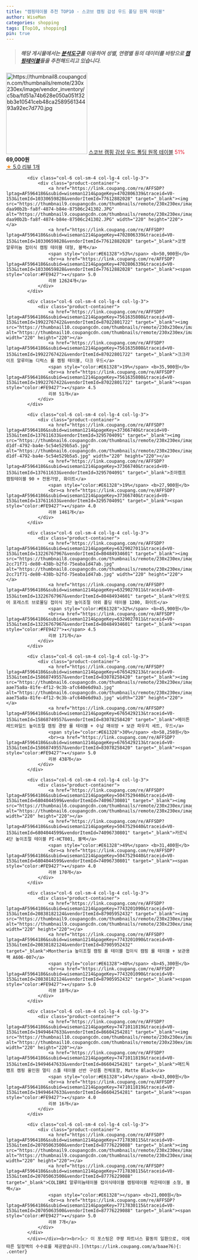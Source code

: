 ```yaml
---
title: "캠핑테이블 추천 TOP10 - 스코브 캠핑 감성 우드 폴딩 원목 테이블"
author: WiseMan
categories: shopping
tags: [Top10, shopping]
pin: true
---
```


> ##### 해당 게시물에서는 [**분석도구**](https://itemscout.io/)를 이용하여 **성별**, **연령별** 등의 데이터를 바탕으로 [**캠핑테이블**](https://link.coupang.com/a/baae76)들을 추천해드리고 있습니다.
<div class="container"><div class="row">
            <div class="col-6 col-sm-4 col-lg-4 col-lg-3">
                <div class="product-container">
                    <a href="https://link.coupang.com/re/AFFSDP?lptag=AF5964186&subid=wiseman1214&pageKey=7658244536&traceid=V0-153&itemId=20395142394&vendorItemId=87645582168" target="_blank"><img src="https://thumbnail8.coupangcdn.com/thumbnails/remote/230x230ex/image/vendor_inventory/c5ba/fd51a74b628e050a051f32bb3e10541ceb48ca258956134493a92ec7d770.jpg" alt="https://thumbnail8.coupangcdn.com/thumbnails/remote/230x230ex/image/vendor_inventory/c5ba/fd51a74b628e050a051f32bb3e10541ceb48ca258956134493a92ec7d770.jpg" width="220" height="220"></a>
                    <a href="https://link.coupang.com/re/AFFSDP?lptag=AF5964186&subid=wiseman1214&pageKey=7658244536&traceid=V0-153&itemId=20395142394&vendorItemId=87645582168" target="_blank">스코브 캠핑 감성 우드 폴딩 원목 테이블</a>
                    <span style="color:#E61328">51%</span> <b>69,000원</b>
                    <br><a href="https://link.coupang.com/re/AFFSDP?lptag=AF5964186&subid=wiseman1214&pageKey=7658244536&traceid=V0-153&itemId=20395142394&vendorItemId=87645582168" target="_blank"><span style="color:#FE9427">★</span> 5.0
                    리뷰 1개</a>
                </div>
            </div>
            
            <div class="col-6 col-sm-4 col-lg-4 col-lg-3">
                <div class="product-container">
                    <a href="https://link.coupang.com/re/AFFSDP?lptag=AF5964186&subid=wiseman1214&pageKey=4702806339&traceid=V0-153&itemId=10330659828&vendorItemId=77612882028" target="_blank"><img src="https://thumbnail9.coupangcdn.com/thumbnails/remote/230x230ex/image/retail/images/19686204812924-daa90b2b-fa8f-4874-b84e-87506c241302.JPG" alt="https://thumbnail9.coupangcdn.com/thumbnails/remote/230x230ex/image/retail/images/19686204812924-daa90b2b-fa8f-4874-b84e-87506c241302.JPG" width="220" height="220"></a>
                    <a href="https://link.coupang.com/re/AFFSDP?lptag=AF5964186&subid=wiseman1214&pageKey=4702806339&traceid=V0-153&itemId=10330659828&vendorItemId=77612882028" target="_blank">코멧 알루미늄 접이식 캠핑 테이블 대형, 블랙</a>
                    <span style="color:#E61328">53%</span> <b>50,900원</b>
                    <br><a href="https://link.coupang.com/re/AFFSDP?lptag=AF5964186&subid=wiseman1214&pageKey=4702806339&traceid=V0-153&itemId=10330659828&vendorItemId=77612882028" target="_blank"><span style="color:#FE9427">★</span> 5.0
                    리뷰 12624개</a>
                </div>
            </div>
            
            <div class="col-6 col-sm-4 col-lg-4 col-lg-3">
                <div class="product-container">
                    <a href="https://link.coupang.com/re/AFFSDP?lptag=AF5964186&subid=wiseman1214&pageKey=7561635808&traceid=V0-153&itemId=19922767422&vendorItemId=87022801722" target="_blank"><img src="https://thumbnail10.coupangcdn.com/thumbnails/remote/230x230ex/image/vendor_inventory/7a2e/8398e84b6c2b0a934ca1142ef95699bd736f2ea7e7d292f7397128ae9b22.jpg" alt="https://thumbnail10.coupangcdn.com/thumbnails/remote/230x230ex/image/vendor_inventory/7a2e/8398e84b6c2b0a934ca1142ef95699bd736f2ea7e7d292f7397128ae9b22.jpg" width="220" height="220"></a>
                    <a href="https://link.coupang.com/re/AFFSDP?lptag=AF5964186&subid=wiseman1214&pageKey=7561635808&traceid=V0-153&itemId=19922767422&vendorItemId=87022801722" target="_blank">크크라이프 알루미늄 디럭스 롤 캠핑 테이블, 다크 우드</a>
                    <span style="color:#E61328">19%</span> <b>35,900원</b>
                    <br><a href="https://link.coupang.com/re/AFFSDP?lptag=AF5964186&subid=wiseman1214&pageKey=7561635808&traceid=V0-153&itemId=19922767422&vendorItemId=87022801722" target="_blank"><span style="color:#FE9427">★</span> 4.5
                    리뷰 51개</a>
                </div>
            </div>
            
            <div class="col-6 col-sm-4 col-lg-4 col-lg-3">
                <div class="product-container">
                    <a href="https://link.coupang.com/re/AFFSDP?lptag=AF5964186&subid=wiseman1214&pageKey=37366740&traceid=V0-153&itemId=137611633&vendorItemId=3295704091" target="_blank"><img src="https://thumbnail6.coupangcdn.com/thumbnails/remote/230x230ex/image/product/image/vendoritem/2019/05/20/3295704091/7cb44866-d1df-4792-ba4e-5c54e529b5a5.jpg" alt="https://thumbnail6.coupangcdn.com/thumbnails/remote/230x230ex/image/product/image/vendoritem/2019/05/20/3295704091/7cb44866-d1df-4792-ba4e-5c54e529b5a5.jpg" width="220" height="220"></a>
                    <a href="https://link.coupang.com/re/AFFSDP?lptag=AF5964186&subid=wiseman1214&pageKey=37366740&traceid=V0-153&itemId=137611633&vendorItemId=3295704091" target="_blank">조아캠프 캠핑테이블 90 + 전용가방, 화이트</a>
                    <span style="color:#E61328">19%</span> <b>27,900원</b>
                    <br><a href="https://link.coupang.com/re/AFFSDP?lptag=AF5964186&subid=wiseman1214&pageKey=37366740&traceid=V0-153&itemId=137611633&vendorItemId=3295704091" target="_blank"><span style="color:#FE9427">★</span> 4.0
                    리뷰 1461개</a>
                </div>
            </div>
            
            <div class="col-6 col-sm-4 col-lg-4 col-lg-3">
                <div class="product-container">
                    <a href="https://link.coupang.com/re/AFFSDP?lptag=AF5964186&subid=wiseman1214&pageKey=6329027011&traceid=V0-153&itemId=13226767967&vendorItemId=80484934601" target="_blank"><img src="https://thumbnail8.coupangcdn.com/thumbnails/remote/230x230ex/image/retail/images/4098431805556439-2cc71f71-de80-438b-b2fd-75eaba1d47ab.jpg" alt="https://thumbnail8.coupangcdn.com/thumbnails/remote/230x230ex/image/retail/images/4098431805556439-2cc71f71-de80-438b-b2fd-75eaba1d47ab.jpg" width="220" height="220"></a>
                    <a href="https://link.coupang.com/re/AFFSDP?lptag=AF5964186&subid=wiseman1214&pageKey=6329027011&traceid=V0-153&itemId=13226767967&vendorItemId=80484934601" target="_blank">아웃도어 포레스트 브로몰딩 접이식 3단 높이조절 야외 폴딩 테이블 1200, 화이트</a>
                    <span style="color:#E61328">32%</span> <b>45,900원</b>
                    <br><a href="https://link.coupang.com/re/AFFSDP?lptag=AF5964186&subid=wiseman1214&pageKey=6329027011&traceid=V0-153&itemId=13226767967&vendorItemId=80484934601" target="_blank"><span style="color:#FE9427">★</span> 4.5
                    리뷰 171개</a>
                </div>
            </div>
            
            <div class="col-6 col-sm-4 col-lg-4 col-lg-3">
                <div class="product-container">
                    <a href="https://link.coupang.com/re/AFFSDP?lptag=AF5964186&subid=wiseman1214&pageKey=6765429213&traceid=V0-153&itemId=15868749557&vendorItemId=83078258420" target="_blank"><img src="https://thumbnail6.coupangcdn.com/thumbnails/remote/230x230ex/image/retail/images/8169745153467068-aae75a8a-81fe-4f12-9c3b-afc640e6d9a3.jpg" alt="https://thumbnail6.coupangcdn.com/thumbnails/remote/230x230ex/image/retail/images/8169745153467068-aae75a8a-81fe-4f12-9c3b-afc640e6d9a3.jpg" width="220" height="220"></a>
                    <a href="https://link.coupang.com/re/AFFSDP?lptag=AF5964186&subid=wiseman1214&pageKey=6765429213&traceid=V0-153&itemId=15868749557&vendorItemId=83078258420" target="_blank">메이튼 레드와일드 높이조절 캠핑 경량 롤 테이블 + 수납 매쉬망 + 보관 파우치 세트, 우드</a>
                    <span style="color:#E61328">30%</span> <b>58,250원</b>
                    <br><a href="https://link.coupang.com/re/AFFSDP?lptag=AF5964186&subid=wiseman1214&pageKey=6765429213&traceid=V0-153&itemId=15868749557&vendorItemId=83078258420" target="_blank"><span style="color:#FE9427">★</span> 5.0
                    리뷰 438개</a>
                </div>
            </div>
            
            <div class="col-6 col-sm-4 col-lg-4 col-lg-3">
                <div class="product-container">
                    <a href="https://link.coupang.com/re/AFFSDP?lptag=AF5964186&subid=wiseman1214&pageKey=5047529440&traceid=V0-153&itemId=6804044599&vendorItemId=74096730801" target="_blank"><img src="https://thumbnail6.coupangcdn.com/thumbnails/remote/230x230ex/image/rs_quotation_api/jph1jawl/8b4c955a131b4f60bbd5cfbc56efbb6f.jpg" alt="https://thumbnail6.coupangcdn.com/thumbnails/remote/230x230ex/image/rs_quotation_api/jph1jawl/8b4c955a131b4f60bbd5cfbc56efbb6f.jpg" width="220" height="220"></a>
                    <a href="https://link.coupang.com/re/AFFSDP?lptag=AF5964186&subid=wiseman1214&pageKey=5047529440&traceid=V0-153&itemId=6804044599&vendorItemId=74096730801" target="_blank">카르닉 4단 높이조절 테이블 PI-HCT001, 블랙</a>
                    <span style="color:#E61328">49%</span> <b>31,400원</b>
                    <br><a href="https://link.coupang.com/re/AFFSDP?lptag=AF5964186&subid=wiseman1214&pageKey=5047529440&traceid=V0-153&itemId=6804044599&vendorItemId=74096730801" target="_blank"><span style="color:#FE9427">★</span> 4.0
                    리뷰 170개</a>
                </div>
            </div>
            
            <div class="col-6 col-sm-4 col-lg-4 col-lg-3">
                <div class="product-container">
                    <a href="https://link.coupang.com/re/AFFSDP?lptag=AF5964186&subid=wiseman1214&pageKey=7743201090&traceid=V0-153&itemId=20838182124&vendorItemId=87905952432" target="_blank"><img src="https://thumbnail9.coupangcdn.com/thumbnails/remote/230x230ex/image/vendor_inventory/6601/86cd25b78e001a418d669754c5ecf045caa01857b869155b061374868eba.jpg" alt="https://thumbnail9.coupangcdn.com/thumbnails/remote/230x230ex/image/vendor_inventory/6601/86cd25b78e001a418d669754c5ecf045caa01857b869155b061374868eba.jpg" width="220" height="220"></a>
                    <a href="https://link.coupang.com/re/AFFSDP?lptag=AF5964186&subid=wiseman1214&pageKey=7743201090&traceid=V0-153&itemId=20838182124&vendorItemId=87905952432" target="_blank">Montheria 높이조절 캠핑 롤 테이블 접이식 캠핑 롤 테이블 + 보관용 팩 A606-007</a>
                    <span style="color:#E61328">40%</span> <b>45,300원</b>
                    <br><a href="https://link.coupang.com/re/AFFSDP?lptag=AF5964186&subid=wiseman1214&pageKey=7743201090&traceid=V0-153&itemId=20838182124&vendorItemId=87905952432" target="_blank"><span style="color:#FE9427">★</span> 5.0
                    리뷰 10개</a>
                </div>
            </div>
            
            <div class="col-6 col-sm-4 col-lg-4 col-lg-3">
                <div class="product-container">
                    <a href="https://link.coupang.com/re/AFFSDP?lptag=AF5964186&subid=wiseman1214&pageKey=7471011819&traceid=V0-153&itemId=19494647633&vendorItemId=86604254281" target="_blank"><img src="https://thumbnail10.coupangcdn.com/thumbnails/remote/230x230ex/image/vendor_inventory/5ef7/e99d0db366aa1f0d88a39873fc6921a7ce482fc76d6bfbab8e717dd5e7e0.jpg" alt="https://thumbnail10.coupangcdn.com/thumbnails/remote/230x230ex/image/vendor_inventory/5ef7/e99d0db366aa1f0d88a39873fc6921a7ce482fc76d6bfbab8e717dd5e7e0.jpg" width="220" height="220"></a>
                    <a href="https://link.coupang.com/re/AFFSDP?lptag=AF5964186&subid=wiseman1214&pageKey=7471011819&traceid=V0-153&itemId=19494647633&vendorItemId=86604254281" target="_blank">매드독캠프 캠핑 올인원 멀티 스툴 테이블 선반 구성품 전체포함, Matte Black</a>
                    <span style="color:#E61328">14%</span> <b>43,000원</b>
                    <br><a href="https://link.coupang.com/re/AFFSDP?lptag=AF5964186&subid=wiseman1214&pageKey=7471011819&traceid=V0-153&itemId=19494647633&vendorItemId=86604254281" target="_blank"><span style="color:#FE9427">★</span> 4.0
                    리뷰 16개</a>
                </div>
            </div>
            
            <div class="col-6 col-sm-4 col-lg-4 col-lg-3">
                <div class="product-container">
                    <a href="https://link.coupang.com/re/AFFSDP?lptag=AF5964186&subid=wiseman1214&pageKey=7717830115&traceid=V0-153&itemId=20705063500&vendorItemId=87776229088" target="_blank"><img src="https://thumbnail9.coupangcdn.com/thumbnails/remote/230x230ex/image/vendor_inventory/eb1a/ddee79ae7118e75648a8f78690da76880d25dd74f911290259f8d2b67514.jpg" alt="https://thumbnail9.coupangcdn.com/thumbnails/remote/230x230ex/image/vendor_inventory/eb1a/ddee79ae7118e75648a8f78690da76880d25dd74f911290259f8d2b67514.jpg" width="220" height="220"></a>
                    <a href="https://link.coupang.com/re/AFFSDP?lptag=AF5964186&subid=wiseman1214&pageKey=7717830115&traceid=V0-153&itemId=20705063500&vendorItemId=87776229088" target="_blank">COLIBRI 알루미늄테이블 접이식테이블 캠핑테이블 작은테이블 소형, 블랙</a>
                    <span style="color:#E61328"></span> <b>21,000원</b>
                    <br><a href="https://link.coupang.com/re/AFFSDP?lptag=AF5964186&subid=wiseman1214&pageKey=7717830115&traceid=V0-153&itemId=20705063500&vendorItemId=87776229088" target="_blank"><span style="color:#FE9427">★</span> 5.0
                    리뷰 7개</a>
                </div>
            </div>
            </div></div><br><br>[👉 이 포스팅은 쿠팡 파트너스 활동의 일환으로, 이에 따른 일정액의 수수료를 제공받습니다.](https://link.coupang.com/a/baae76){: .center}